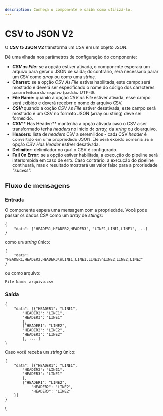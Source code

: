 ```yaml
---
description: Conheça o componente e saiba como utilizá-lo.
---
```


# CSV to JSON V2

O **CSV to JSON V2** transforma um CSV em um objeto JSON.

Dê uma olhada nos parâmetros de configuração do componente:

* _**CSV as File:**_ se a opção estiver ativada, o componente esperará um arquivo para gerar o JSON de saída; do contrário, será necessário parar um CSV como _array_ ou como uma _string_.
* **Charset:** se a opção _CSV As File_ estiver habilitada, este campo será mostrado e deverá ser especificado o nome do código dos caracteres para a leitura do arquivo (padrão UTF-8).
* **File Name:** quando a opção _CSV as File_ estiver ativada, esse campo será exibido e deverá receber o nome do arquivo CSV.
* _**CSV:**_ quando a opção _CSV As File_ estiver desativada, este campo será mostrado e um CSV no formato JSON (array ou string) deve ser fornecido.
* _**CSV**_** Has Header:** mantenha a opção ativada caso o CSV a ser transformado tenha _headers_ no início do _array,_ da _string_ ou do arquivo.
* **Headers:** lista de _headers_ CSV a serem lidos - cada CSV _header_ é convertido em uma propriedade JSON. Ele será exibido somente se a opção _CSV Has Header_ estiver desativada.
* **Delimiter:** delimitador no qual o CSV é configurado.
* **Fail On Error:** se a opção estiver habilitada, a execução do pipeline será interrompida em caso de erro. Caso contrário, a execução do pipeline continuará, mas o resultado mostrará um valor falso para a propriedade _"sucess"._

## Fluxo de mensagens <a href="#fluxo-de-mensagens" id="fluxo-de-mensagens"></a>

### Entrada <a href="#entrada" id="entrada"></a>

O componente espera uma mensagem com a propriedade. Você pode passar os dados CSV como um _array_ de _strings_:

```
{    
    "data": ["HEADER1,HEADER2,HEADER3", "LINE1,LINE1,LINE1", ...]
}
```

como um _string_ único:

```
{    
    "data": "HEADER1,HEADER2,HEADER3\nLINE1,LINE1,LINE1\nLINE2,LINE2,LINE2"
}
```

ou como arquivo:

```
File Name: arquivo.csv
```

### Saída <a href="#sada" id="sada"></a>

```
{
    "data": [{"HEADER1": "LINE1",
        "HEADER2": "LINE1",
        "HEADER3": "LINE1"
        },
        {"HEADER1": "LINE2",
        "HEADER2": "LINE2",
        "HEADER3": "LINE2"
        }, ....]
}
```

Caso você receba um _string_ único:

```
{       
    "data": [{"HEADER1": "LINE1",
        "HEADER2": "LINE1",
        "HEADER3": "LINE1" 
        },
        {"HEADER1": "LINE2",
            "HEADER2": "LINE2",
            "HEADER3": "LINE2"
    }]         
}
```

\

